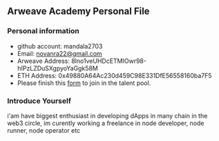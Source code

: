 ## Arweave Academy Personal File

### Personal information

- github account: mandala2703
- Email: novanra22@gmail.com
- Arweave Address: 8lno1veUHDcETMIOwr98-hIPzLZDuSXgpyoYaGgk58M
- ETH Address: 0x49880A64Ac230d459C98E331DfE56558160ba7F5
- Please finish this [form](https://docs.google.com/forms/d/e/1FAIpQLSfWA5fIIcBgmRppm3jNz5vmf9Mai_QMVil-2pO4r7YKn_Zhtw/viewform?usp=sf_link) to join in the talent pool.

### Introduce Yourself
 i'am have biggest enthusiast in developing dApps in many chain in the web3 circle, im curently working a freelance in node developer, node runner, node operator etc